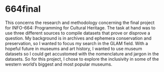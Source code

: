 # 664final
This concerns the research and methodology concerning the final project for INFO-664: Programming for Cultural Heritage. The task at hand was to use three different sources to compile datasets that prove or disprove a question. My background is in archives and ephemera conservation and preservation, so I wanted to focus my search in the GLAM field. With a hopeful future in museums and art history, I wanted to use museum datasets so I could get accustomed with the nomenclature and jargon in the datasets. So for this project, I chose to explore the inclusivity in some of the western world’s biggest and most popular museums. 

